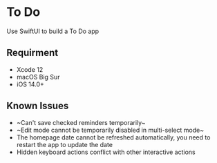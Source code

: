 # To Do
Use SwiftUI to build a To Do app

## Requirment
* Xcode 12
* macOS Big Sur
* iOS 14.0+

## Known Issues
*  ~Can't save checked reminders temporarily~
* ~Edit mode cannot be temporarily disabled in multi-select mode~
* The homepage date cannot be refreshed automatically, you need to restart the app to update the date
* Hidden keyboard actions conflict with other interactive actions